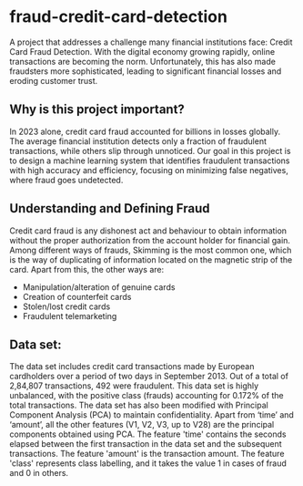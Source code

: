 # fraud-credit-card-detection
A project that addresses a challenge many financial institutions face: Credit Card Fraud Detection. With the digital economy growing rapidly, online transactions are becoming the norm. Unfortunately, this has also made fraudsters more sophisticated, leading to significant financial losses and eroding customer trust.

## Why is this project important?

In 2023 alone, credit card fraud accounted for billions in losses globally.
The average financial institution detects only a fraction of fraudulent transactions, while others slip through unnoticed.
Our goal in this project is to design a machine learning system that identifies fraudulent transactions with high accuracy and efficiency, focusing on minimizing false negatives, where fraud goes undetected.

## Understanding and Defining Fraud
Credit card fraud is any dishonest act and behaviour to obtain information without the proper authorization from the account holder for financial gain. Among different ways of frauds, Skimming is the most common one, which is the way of duplicating of information located on the magnetic strip of the card. Apart from this, the other ways are:
- Manipulation/alteration of genuine cards
- Creation of counterfeit cards
- Stolen/lost credit cards
- Fraudulent telemarketing

## Data set:
The data set includes credit card transactions made by European cardholders over a period of two days in September 2013. Out of a total of 2,84,807 transactions, 492 were fraudulent. This data set is highly unbalanced, with the positive class (frauds) accounting for 0.172% of the total transactions. The data set has also been modified with Principal Component Analysis (PCA) to maintain confidentiality. Apart from ‘time’ and ‘amount’, all the other features (V1, V2, V3, up to V28) are the principal components obtained using PCA. The feature 'time' contains the seconds elapsed between the first transaction in the data set and the subsequent transactions. The feature 'amount' is the transaction amount. The feature 'class' represents class labelling, and it takes the value 1 in cases of fraud and 0 in others.

